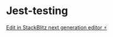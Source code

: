 # Jest-testing

[Edit in StackBlitz next generation editor ⚡️](https://stackblitz.com/~/github.com/chauhan-akshay123/Jest-testing)